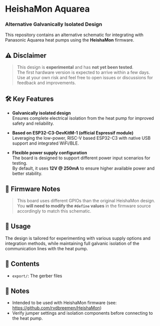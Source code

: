 # HeishaMon Aquarea
### Alternative Galvanically Isolated Design

This repository contains an alternative schematic for integrating with Panasonic Aquarea heat pumps using the **HeishaMon** firmware.

## ⚠️ Disclaimer

> This design is **experimental** and has **not yet been tested**.  
> The first hardware version is expected to arrive within a few days.  
> Use at your own risk and feel free to open issues or discussions for feedback and improvements.

## 🛠️ Key Features

- **Galvanically isolated design**  
  Ensures complete electrical isolation from the heat pump for improved safety and reliability.

- **Based on ESP32-C3-DevKitM-1 (official Espressif module)**  
  Leveraging the low-power, RISC-V based ESP32-C3 with native USB support and integrated WiFi/BLE.

- **Flexible power supply configuration**  
  The board is designed to support different power input scenarios for testing.  
  By default, it uses **12V @ 250mA** to ensure higher available power and better stability.

## 🔧 Firmware Notes

> This board uses different GPIOs than the original HeishaMon design.  
> You **will need to modify the `#define` values** in the firmware source accordingly to match this schematic.  

## 🧩 Usage

The design is tailored for experimenting with various supply options and integration methods, while maintaining full galvanic isolation of the communication lines with the heat pump.

## 📁 Contents

- `export/`: The gerber files

## 📌 Notes

- Intended to be used with HeishaMon firmware (see: https://github.com/rvdbreemen/HeishaMon)
- Verify jumper settings and isolation components before connecting to the heat pump.

